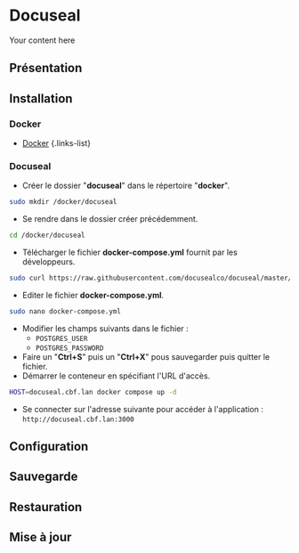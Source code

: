 # Docuseal
Your content here

## Présentation

## Installation
### Docker
- [Docker](/documentation/linux/docker)
{.links-list}

### Docuseal
- Créer le dossier "**docuseal**" dans le répertoire "**docker**".
```bash
sudo mkdir /docker/docuseal
```
- Se rendre dans le dossier créer précédemment.
```bash
cd /docker/docuseal
```
- Télécharger le fichier **docker-compose.yml** fournit par les développeurs.
```bash
sudo curl https://raw.githubusercontent.com/docusealco/docuseal/master/docker-compose.yml > docker-compose.yml
```
- Editer le fichier **docker-compose.yml**.
```bash
sudo nano docker-compose.yml
```
- Modifier les champs suivants dans le fichier :
	- `POSTGRES_USER`
  - `POSTGRES_PASSWORD`
- Faire un "**Ctrl+S**" puis un "**Ctrl+X**" pous sauvegarder puis quitter le fichier.
- Démarrer le conteneur en spécifiant l'URL d'accès.
```bash
HOST=docuseal.cbf.lan docker compose up -d
```
- Se connecter sur l'adresse suivante pour accéder à l'application : `http://docuseal.cbf.lan:3000`

## Configuration


## Sauvegarde

## Restauration

## Mise à jour